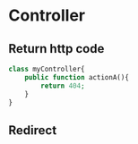 
# Controller
## Return http code
```php
class myController{
    public function actionA(){
   		return 404;
    }
}
```
## Redirect




